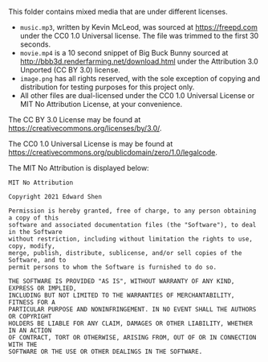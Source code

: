 This folder contains mixed media that are under different licenses.
- `music.mp3`, written by Kevin McLeod, was sourced at https://freepd.com under
  the CC0 1.0 Universal license. The file was trimmed to the first 30 seconds.
- `movie.mp4` is a 10 second snippet of Big Buck Bunny sourced at
  http://bbb3d.renderfarming.net/download.html under the Attribution 3.0
  Unported (CC BY 3.0) license.
- `image.png` has all rights reserved, with the sole exception of copying and
  distribution for testing purposes for this project only.
- All other files are dual-licensed under the CC0 1.0 Universal License or MIT
  No Attribution License, at your convenience.

The CC BY 3.0 License may be found at
https://creativecommons.org/licenses/by/3.0/.

The CC0 1.0 Universal License is may be found at
https://creativecommons.org/publicdomain/zero/1.0/legalcode.

The MIT No Attribution is displayed below:

```
MIT No Attribution

Copyright 2021 Edward Shen

Permission is hereby granted, free of charge, to any person obtaining a copy of this
software and associated documentation files (the "Software"), to deal in the Software
without restriction, including without limitation the rights to use, copy, modify,
merge, publish, distribute, sublicense, and/or sell copies of the Software, and to
permit persons to whom the Software is furnished to do so.

THE SOFTWARE IS PROVIDED "AS IS", WITHOUT WARRANTY OF ANY KIND, EXPRESS OR IMPLIED,
INCLUDING BUT NOT LIMITED TO THE WARRANTIES OF MERCHANTABILITY, FITNESS FOR A
PARTICULAR PURPOSE AND NONINFRINGEMENT. IN NO EVENT SHALL THE AUTHORS OR COPYRIGHT
HOLDERS BE LIABLE FOR ANY CLAIM, DAMAGES OR OTHER LIABILITY, WHETHER IN AN ACTION
OF CONTRACT, TORT OR OTHERWISE, ARISING FROM, OUT OF OR IN CONNECTION WITH THE
SOFTWARE OR THE USE OR OTHER DEALINGS IN THE SOFTWARE.
```